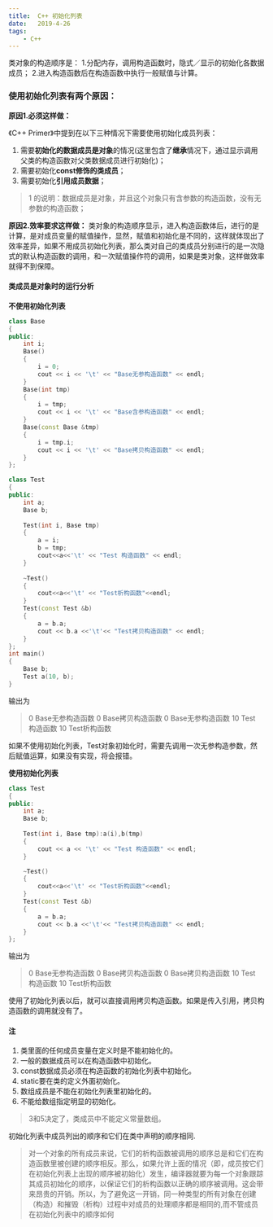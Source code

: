 ```yaml
---
title:  C++ 初始化列表
date:   2019-4-26
tags: 
    - C++
---
```


类对象的构造顺序是： 
1.分配内存，调用构造函数时，隐式／显示的初始化各数据成员； 
2.进入构造函数后在构造函数中执行一般赋值与计算。

### 使用初始化列表有两个原因： 
**原因1.必须这样做：**

《C++ Primer》中提到在以下三种情况下需要使用初始化成员列表： 
1. 需要**初始化的数据成员是对象**的情况(这里包含了**继承**情况下，通过显示调用父类的构造函数对父类数据成员进行初始化)； 
2. 需要初始化**const修饰的类成员**； 
3. 需要初始化**引用成员数据**；

>1 的说明：数据成员是对象，并且这个对象只有含参数的构造函数，没有无参数的构造函数；

**原因2.效率要求这样做：**
类对象的构造顺序显示，进入构造函数体后，进行的是计算，是对成员变量的赋值操作，显然，赋值和初始化是不同的，这样就体现出了效率差异，如果不用成员初始化列表，那么类对自己的类成员分别进行的是一次隐式的默认构造函数的调用，和一次赋值操作符的调用，如果是类对象，这样做效率就得不到保障。 

#### 类成员是对象时的运行分析

**不使用初始化列表**
```cpp
class Base
{
public:
	int i;
	Base()
	{
		i = 0;
		cout << i << '\t' << "Base无参构造函数" << endl;
	}
	Base(int tmp)
	{
		i = tmp;
		cout << i << '\t' << "Base含参构造函数" << endl;
	}
	Base(const Base &tmp)
	{
		i = tmp.i;
		cout << i << '\t' << "Base拷贝构造函数" << endl;
	}
};

class Test
{
public:
	int a;
	Base b;
	
	Test(int i, Base tmp)
	{
		a = i;
		b = tmp;
		cout<<a<<'\t' << "Test 构造函数" << endl;
	}
	
	~Test()
	{
		cout<<a<<'\t' << "Test析构函数"<<endl;
	}
	Test(const Test &b)
	{
		a = b.a;
		cout << b.a <<'\t'<< "Test拷贝构造函数" << endl;
	}
};
int main()
{
	Base b;
	Test a(10, b);
}
```

输出为
>0       Base无参构造函数
>0       Base拷贝构造函数
>0       Base无参构造函数
>10      Test 构造函数
>10      Test析构函数

如果不使用初始化列表，Test对象初始化时，需要先调用一次无参构造参数，然后赋值运算，如果没有实现，将会报错。

**使用初始化列表**
```cpp
class Test
{
public:
	int a;
	Base b;
	
	Test(int i, Base tmp):a(i),b(tmp)
	{
		cout << a << '\t' << "Test 构造函数" << endl;
	}

	~Test()
	{
		cout<<a<<'\t' << "Test析构函数"<<endl;
	}
	Test(const Test &b)
	{
		a = b.a;
		cout << b.a <<'\t'<< "Test拷贝构造函数" << endl;
	}
};

```

输出为
>0       Base无参构造函数
>0       Base拷贝构造函数
>0       Base拷贝构造函数
>10      Test 构造函数
>10      Test析构函数

使用了初始化列表以后，就可以直接调用拷贝构造函数。如果是传入引用，拷贝构造函数的调用就没有了。


#### 注
1. 类里面的任何成员变量在定义时是不能初始化的。 
2. 一般的数据成员可以在构造函数中初始化。 
3. const数据成员必须在构造函数的初始化列表中初始化。 
4. static要在类的定义外面初始化。 
5. 数组成员是不能在初始化列表里初始化的。 
6. 不能给数组指定明显的初始化。 


>3和5决定了，类成员中不能定义常量数组。

初始化列表中成员列出的顺序和它们在类中声明的顺序相同.
>对一个对象的所有成员来说，它们的析构函数被调用的顺序总是和它们在构造函数里被创建的顺序相反。那么，如果允许上面的情况（即，成员按它们在初始化列表上出现的顺序被初始化）发生，编译器就要为每一个对象跟踪其成员初始化的顺序，以保证它们的析构函数以正确的顺序被调用。这会带来昂贵的开销。所以，为了避免这一开销，同一种类型的所有对象在创建（构造）和摧毁（析构）过程中对成员的处理顺序都是相同的,而不管成员在初始化列表中的顺序如何